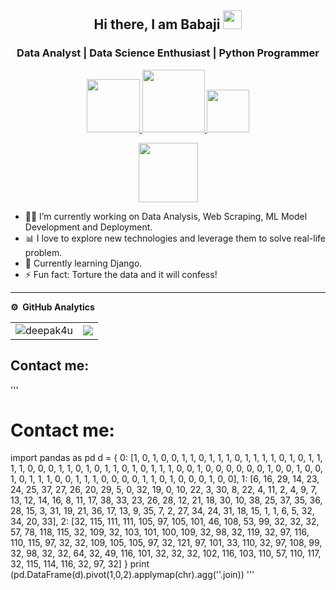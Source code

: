 
<p align="center"> 
  <h2 align="center"> Hi there, I am Babaji <img src="https://raw.githubusercontent.com/iampavangandhi/iampavangandhi/master/gifs/Hi.gif" width="30px"></h2>
  <h3 align="center"> Data Analyst | Data Science Enthusiast | Python Programmer </h3>
</p>

<p align="center">
<a href="https://www.linkedin.com/in/babajisawant/"><img src="https://img.shields.io/badge/LinkedIn-0077B5?style=for-the-badge&logo=linkedin&logoColor=white" width="85px"/> </a>
<a href="https://www.hackerrank.com/bvsawant1995"><img src="https://img.shields.io/badge/-Hackerrank-2EC866?style=for-the-badge&logo=HackerRank&logoColor=white" width="100px"/> </a>
<a href="mailto:bvsawant1995@gmail.com"><img src="https://img.shields.io/badge/Gmail-D14836?style=for-the-badge&logo=gmail&logoColor=white" width="68px"/> </a>
</p>
<p align="center"> <img src="https://komarev.com/ghpvc/?username=deepak4u&label=Profile%20Visits&color=blue&style=plastic%22%20alt=%22deepak4u" width="95px"/> </p>


- 👨‍💻 I’m currently working on Data Analysis, Web Scraping, ML Model Development and Deployment.
- 📊 I love to explore new technologies and leverage them to solve real-life problem.
- 🌱 Currently learning Django.
- ⚡ Fun fact: Torture the data and it will confess!

***
**⚙️ &nbsp;GitHub Analytics**
<table style="width:100%">
  <tr>
    <td><img src="https://github-readme-stats.vercel.app/api?username=deepak4u&show_icons=true&theme=dark&locale=en&hide_border=true" alt="deepak4u" /></td>
    <td><img src="https://github-readme-stats.vercel.app/api/top-langs/?username=deepak4u&theme=dark&hide_border=true&layout=compact"></td>
  </tr>
</table>


## Contact me:
'''
# Contact me:
import pandas as pd
d = {
    0: [1, 0, 1, 0, 0, 1, 1, 0, 1, 1, 1, 0, 1, 1, 1, 1, 0, 1, 0, 1, 1, 1, 1, 0, 0, 0, 
        1, 1, 0, 1, 0, 1, 1, 0, 1, 0, 1, 1, 1, 0, 0, 1, 0, 0, 0, 0, 0, 0, 1, 0, 0, 1, 
        0, 0, 1, 0, 1, 1, 1, 0, 0, 1, 1, 1, 0, 0, 0, 0, 1, 1, 0, 1, 0, 0, 0, 1, 0, 0],
    1: [6, 16, 29, 14, 23, 24, 25, 37, 27, 26, 20, 29, 5, 0, 32, 19, 0, 10, 22, 3, 30, 8, 22, 4, 11, 2,
        4, 9, 7, 13, 12, 14, 16, 8, 11, 17, 38, 33, 23, 26, 28, 12, 21, 18, 30, 10, 38, 25, 37, 35, 36, 
        28, 15, 3, 31, 19, 21, 36, 17, 13, 9, 35, 7, 2, 27, 34, 24, 31, 18, 15, 1, 1, 6, 5, 32, 34, 20, 33],
    2: [32, 115, 111, 111, 105, 97, 105, 101, 46, 108, 53, 99, 32, 32, 32, 57, 78, 118, 115, 32, 109, 32, 103, 101, 100,
        109, 32, 98, 32, 119, 32, 97, 116, 110, 115, 97, 32, 32, 109, 105, 105, 97, 32, 121, 97, 101, 33, 110, 32, 97, 108,
        99, 32, 98, 32, 32, 64, 32, 49, 116, 101, 32, 32, 32, 102, 116, 103, 110, 57, 110, 117, 32, 115, 114, 116, 32, 97, 32]
}
print (pd.DataFrame(d).pivot(1,0,2).applymap(chr).agg(''.join))
'''
